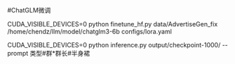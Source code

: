 
#ChatGLM微调

CUDA_VISIBLE_DEVICES=0 python  finetune_hf.py data/AdvertiseGen_fix /home/chendz/llm/model/chatglm3-6b configs/lora.yaml 

CUDA_VISIBLE_DEVICES=0 python  inference.py output/checkpoint-1000/ --prompt 类型#群*群长#半身裙 
